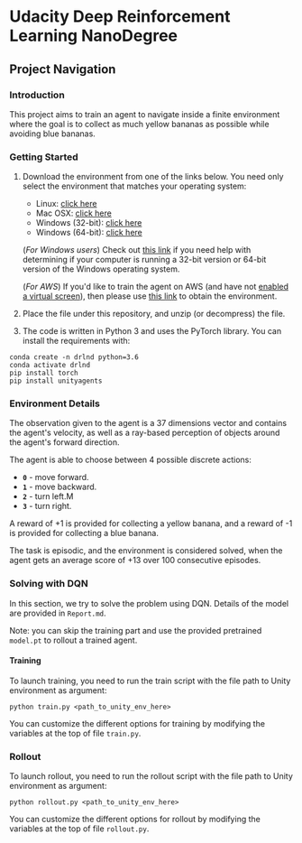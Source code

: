 # Udacity Deep Reinforcement Learning NanoDegree
## Project Navigation

### Introduction
This project aims to train an agent to navigate inside a finite environment where the goal is to collect as much
yellow bananas as possible while avoiding blue bananas.

### Getting Started

1. Download the environment from one of the links below.  You need only select the environment that matches your operating system:
    - Linux: [click here](https://s3-us-west-1.amazonaws.com/udacity-drlnd/P1/Banana/Banana_Linux.zip)
    - Mac OSX: [click here](https://s3-us-west-1.amazonaws.com/udacity-drlnd/P1/Banana/Banana.app.zip)
    - Windows (32-bit): [click here](https://s3-us-west-1.amazonaws.com/udacity-drlnd/P1/Banana/Banana_Windows_x86.zip)
    - Windows (64-bit): [click here](https://s3-us-west-1.amazonaws.com/udacity-drlnd/P1/Banana/Banana_Windows_x86_64.zip)
    
    (_For Windows users_) Check out [this link](https://support.microsoft.com/en-us/help/827218/how-to-determine-whether-a-computer-is-running-a-32-bit-version-or-64) if you need help with determining if your computer is running a 32-bit version or 64-bit version of the Windows operating system.

    (_For AWS_) If you'd like to train the agent on AWS (and have not [enabled a virtual screen](https://github.com/Unity-Technologies/ml-agents/blob/master/docs/Training-on-Amazon-Web-Service.md)), then please use [this link](https://s3-us-west-1.amazonaws.com/udacity-drlnd/P1/Banana/Banana_Linux_NoVis.zip) to obtain the environment.

2. Place the file under this repository, and unzip (or decompress) the file. 
3. The code is written in Python 3 and uses the PyTorch library. You can install the requirements with:

```
conda create -n drlnd python=3.6
conda activate drlnd
pip install torch
pip install unityagents
```


### Environment Details

The observation given to the agent is a 37 dimensions vector and contains the agent's velocity, as well as a ray-based
perception of objects around the agent's forward direction.

The agent is able to choose between 4 possible discrete actions:
- **`0`** - move forward.
- **`1`** - move backward.
- **`2`** - turn left.M
- **`3`** - turn right.

A reward of +1 is provided for collecting a yellow banana, and a reward of -1 is provided for collecting a blue banana.

The task is episodic, and the environment is considered solved, when the agent gets an average score of +13 over 100 consecutive episodes.

### Solving with DQN

In this section, we try to solve the problem using DQN.
Details of the model are provided in `Report.md`. 

Note: you can skip the training part and use the provided pretrained `model.pt` to rollout a trained agent.

#### Training

To launch training, you need to run the train script with the file path to Unity environment as argument:

`python train.py <path_to_unity_env_here>`

You can customize the different options for training by modifying the variables at the top of file `train.py`.

### Rollout

To launch rollout, you need to run the rollout script with the file path to Unity environment as argument:

`python rollout.py <path_to_unity_env_here>`

You can customize the different options for rollout by modifying the variables at the top of file `rollout.py`.